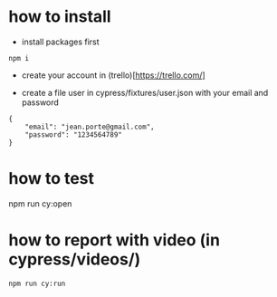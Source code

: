 # how to install 

- install packages first
```
npm i
```

- create your account in (trello)[https://trello.com/]

- create a file user in cypress/fixtures/user.json with your email and password
```
{
    "email": "jean.porte@gmail.com",
    "password": "1234564789"
}
```

# how to test
npm run cy:open

# how to report with video (in cypress/videos/)
```
npm run cy:run
```


